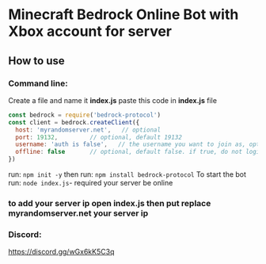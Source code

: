 # Minecraft Bedrock Online Bot with Xbox account for server
## How to use
### Command line:
Create a file and name it **index.js**
paste this code in **index.js** file 
```js
const bedrock = require('bedrock-protocol')
const client = bedrock.createClient({
  host: 'myrandomserver.net',   // optional
  port: 19132,         // optional, default 19132
  username: 'auth is false',   // the username you want to join as, optional if online mode
  offline: false       // optional, default false. if true, do not login with Xbox Live. You will not be asked to sign-in if set to true.
})
```
run: ``npm init -y``
then run: ``npm install bedrock-protocol``
To start the bot run: ``node index.js``- required your server be online 
### to add your server ip open index.js then put replace **myrandomserver.net** your server ip


### Discord: 
https://discord.gg/wGx6kK5C3q
